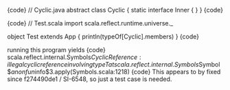 {code}
// Cyclic.java
abstract class Cyclic {
  static interface Inner<T extends Inner> { }
}
{code}

{code}
// Test.scala
import scala.reflect.runtime.universe._

object Test extends App {
  println(typeOf[Cyclic].members)
}
{code}

running this program yields
{code}
scala.reflect.internal.Symbols$CyclicReference: illegal cyclic reference involving type T
	at scala.reflect.internal.Symbols$Symbol$$anonfun$info$3.apply(Symbols.scala:1218)
{code}
This appears to by fixed since f274490de1 / SI-6548, so just a test case is needed.
